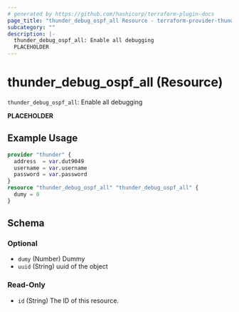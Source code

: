 ```yaml
---
# generated by https://github.com/hashicorp/terraform-plugin-docs
page_title: "thunder_debug_ospf_all Resource - terraform-provider-thunder"
subcategory: ""
description: |-
  thunder_debug_ospf_all: Enable all debugging
  PLACEHOLDER
---
```


# thunder_debug_ospf_all (Resource)

`thunder_debug_ospf_all`: Enable all debugging

__PLACEHOLDER__

## Example Usage

```terraform
provider "thunder" {
  address  = var.dut9049
  username = var.username
  password = var.password
}
resource "thunder_debug_ospf_all" "thunder_debug_ospf_all" {
  dumy = 0
}
```

<!-- schema generated by tfplugindocs -->
## Schema

### Optional

- `dumy` (Number) Dummy
- `uuid` (String) uuid of the object

### Read-Only

- `id` (String) The ID of this resource.


